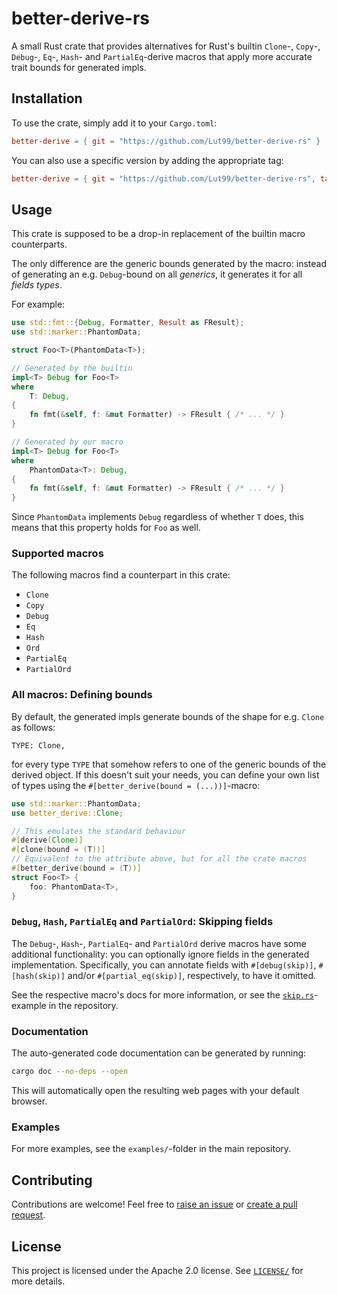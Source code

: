# better-derive-rs
A small Rust crate that provides alternatives for Rust's builtin `Clone`-, `Copy`-, `Debug`-, `Eq`-, `Hash`- and `PartialEq`-derive macros that apply more accurate trait bounds for generated impls.


## Installation
To use the crate, simply add it to your `Cargo.toml`:
```toml
better-derive = { git = "https://github.com/Lut99/better-derive-rs" }
```

You can also use a specific version by adding the appropriate tag:
```toml
better-derive = { git = "https://github.com/Lut99/better-derive-rs", tag = "v1.4.0" }
```


## Usage
This crate is supposed to be a drop-in replacement of the builtin macro counterparts.

The only difference are the generic bounds generated by the macro: instead of generating an e.g. `Debug`-bound on all _generics_, it generates it for all _fields types_.

For example:
```rust
use std::fmt::{Debug, Formatter, Result as FResult};
use std::marker::PhantomData;

struct Foo<T>(PhantomData<T>);

// Generated by the builtin
impl<T> Debug for Foo<T>
where
    T: Debug,
{
    fn fmt(&self, f: &mut Formatter) -> FResult { /* ... */ }
}

// Generated by our macro
impl<T> Debug for Foo<T>
where
    PhantomData<T>: Debug,
{
    fn fmt(&self, f: &mut Formatter) -> FResult { /* ... */ }
}
```
Since `PhantomData` implements `Debug` regardless of whether `T` does, this means that this property holds for `Foo` as well.

### Supported macros
The following macros find a counterpart in this crate:
- `Clone`
- `Copy`
- `Debug`
- `Eq`
- `Hash`
- `Ord`
- `PartialEq`
- `PartialOrd`

### All macros: Defining bounds
By default, the generated impls generate bounds of the shape for e.g. `Clone` as follows:
```plain
TYPE: Clone,
```
for every type `TYPE` that somehow refers to one of the generic bounds of the derived object. If this doesn't suit your needs, you can define your own list of types using the `#[better_derive(bound = (...))]`-macro:
```rust
use std::marker::PhantomData;
use better_derive::Clone;

// This emulates the standard behaviour
#[derive(Clone)]
#[clone(bound = (T))]
// Equivalent to the attribute above, but for all the crate macros
#[better_derive(bound = (T))]
struct Foo<T> {
    foo: PhantomData<T>,
}
```

### `Debug`, `Hash`, `PartialEq` and `PartialOrd`: Skipping fields
The `Debug`-, `Hash`-, `PartialEq`- and `PartialOrd` derive macros have some additional functionality: you can optionally ignore fields in the generated implementation.
Specifically, you can annotate fields with `#[debug(skip)]`, `#[hash(skip)]` and/or `#[partial_eq(skip)]`, respectively, to have it omitted.

See the respective macro's docs for more information, or see the [`skip.rs`](./examples/skip.rs)-example in the repository.

### Documentation
The auto-generated code documentation can be generated by running:
```sh
cargo doc --no-deps --open
```
This will automatically open the resulting web pages with your default browser.

### Examples
For more examples, see the `examples/`-folder in the main repository.


## Contributing
Contributions are welcome! Feel free to [raise an issue](https://github.com/Lut99/better-derive-rs/issues) or [create a pull request](https://github.com/Lut99/better-derive-rs/pulls).


## License
This project is licensed under the Apache 2.0 license. See [`LICENSE/`](./LICENSE) for more details.
